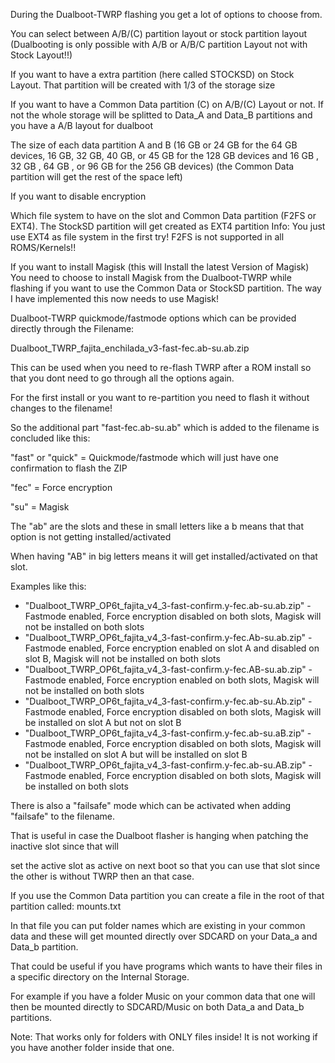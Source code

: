 
During the Dualboot-TWRP flashing you get a lot of options to choose from. 

You can select between A/B/(C) partition layout or stock partition layout (Dualbooting is only possible with A/B or A/B/C partition Layout not with Stock Layout!!)

If you want to have a extra partition (here called STOCKSD) on Stock Layout. That partition will be created with 1/3 of the storage size

If you want to have a Common Data partition (C) on A/B/(C) Layout or not. If not the whole storage will be splitted to Data_A and Data_B partitions and you have a A/B layout for dualboot

The size of each data partition A and B (16 GB or 24 GB for the 64 GB devices, 16 GB, 32 GB, 40 GB, or 45 GB for the 128 GB devices and  16 GB , 32 GB , 64 GB , or 96 GB for the 256 GB devices) 
(the Common Data partition will get the rest of the space left)

If you want to disable encryption

Which file system to have on the slot and Common Data partition (F2FS or EXT4). The StockSD partition will get created as EXT4 partition
Info: You just use EXT4 as file system in the first try! F2FS is not supported in all ROMS/Kernels!!

If you want to install Magisk (this will Install the latest Version of Magisk)
You need to choose to install Magisk from the Dualboot-TWRP while flashing if you want to use the Common Data or StockSD partition. The way I have implemented this now needs to use Magisk!


Dualboot-TWRP quickmode/fastmode options which can be provided directly through the Filename:

Dualboot_TWRP_fajita_enchilada_v3-fast-fec.ab-su.ab.zip


This can be used when you need to re-flash TWRP after a ROM install so that you dont need to go through all the options again.

For the first install or you want to re-partition you need to flash it without changes to the filename!


So the additional part "fast-fec.ab-su.ab" which is added to the filename is concluded like this:


"fast" or "quick" = Quickmode/fastmode which will just have one confirmation to flash the ZIP

"fec" = Force encryption

"su" = Magisk


The "ab" are the slots and these in small letters like a b means that that option is not getting installed/activated

When having "AB" in big letters means it will get installed/activated on that slot.

Examples like this:
- "Dualboot_TWRP_OP6t_fajita_v4_3-fast-confirm.y-fec.ab-su.ab.zip" - Fastmode enabled, Force encryption disabled on both slots, Magisk will not be installed on both slots
- "Dualboot_TWRP_OP6t_fajita_v4_3-fast-confirm.y-fec.Ab-su.ab.zip" - Fastmode enabled, Force encryption enabled on slot A and disabled on slot B, Magisk will not be installed on both slots
- "Dualboot_TWRP_OP6t_fajita_v4_3-fast-confirm.y-fec.AB-su.ab.zip" - Fastmode enabled, Force encryption enabled on both slots, Magisk will not be installed on both slots
- "Dualboot_TWRP_OP6t_fajita_v4_3-fast-confirm.y-fec.ab-su.Ab.zip" - Fastmode enabled, Force encryption disabled on both slots, Magisk will be installed on slot A but not on slot B
- "Dualboot_TWRP_OP6t_fajita_v4_3-fast-confirm.y-fec.ab-su.aB.zip" - Fastmode enabled, Force encryption disabled on both slots, Magisk will not be installed on slot A but will be installed on slot B
- "Dualboot_TWRP_OP6t_fajita_v4_3-fast-confirm.y-fec.ab-su.AB.zip" - Fastmode enabled, Force encryption disabled on both slots, Magisk will be installed on both slots



There is also a "failsafe" mode which can be activated when adding "failsafe" to the filename.

That is useful in case the Dualboot flasher is hanging when patching the inactive slot since that will

set the active slot as active on next boot so that you can use that slot since the other is without TWRP then an that case.


If you use the Common Data partition you can create a file in the root of that partition called: mounts.txt

In that file you can put folder names which are existing in your common data and these will get mounted directly over SDCARD on your Data_a and Data_b partition.

That could be useful if you have programs which wants to have their files in a specific directory on the Internal Storage.

For example if you have a folder Music on your common data that one will then be mounted directly to SDCARD/Music on both Data_a and Data_b partitions.

Note: That works only for folders with ONLY files inside! It is not working if you have another folder inside that one.